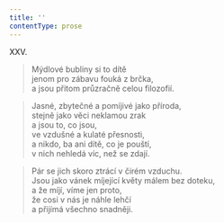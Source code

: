 ```yaml
---
title: ''
contentType: prose
---
```


XXV.

> Mýdlové bubliny si to dítě  
> jenom pro zábavu fouká z brčka,  
> a jsou přitom průzračně celou filozofií.

> Jasné, zbytečné a pomíjivé jako příroda,  
> stejně jako věci neklamou zrak  
> a jsou to, co jsou,  
> ve vzdušné a kulaté přesnosti,  
> a nikdo, ba ani dítě, co je pouští,  
> v nich nehledá víc, než se zdají.

> Pár se jich skoro ztrácí v čirém vzduchu.  
> Jsou jako vánek míjející květy málem bez doteku,  
> a že míjí, víme jen proto,  
> že cosi v nás je náhle lehčí  
> a přijímá všechno snadněji.
